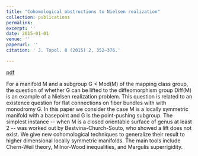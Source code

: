 ```yaml
---
title: "Cohomological obstructions to Nielsen realization"
collection: publications
permalink: 
excerpt: ''
date: 2015-01-01
venue: ''
paperurl: ''
citation: ' J. Topol. 8 (2015) 2, 352–376.'

---
```


[pdf](http://bena-tshishiku.github.io/files/pointpush.pdf)

For a manifold M and a subgroup G < Mod(M) of the mapping class group, the question of whether G can be lifted to the diffeomorphism group Diff(M) is an example of a Nielsen realization problem. This question is related to an existence question for flat connections on fiber bundles with with monodromy G. In this paper we consider the case M is a locally symmetric manifold with a basepoint and G is the point-pushing subgroup. The simplest instance -- when M is a closed orientable surface of genus at least 2 -- was worked out by Bestvina-Church-Souto, who showed a lift does not exist. We give new cohomological techniques to generalize their result to higher dimensional locally symmetric manifolds. The main tools include Chern-Weil theory, Milnor-Wood inequalities, and Margulis superrigidity.
